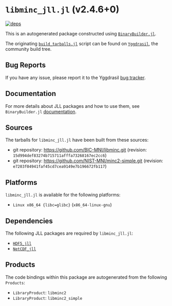 # `libminc_jll.jl` (v2.4.6+0)

[![deps](https://juliahub.com/docs/libminc_jll/deps.svg)](https://juliahub.com/ui/Packages/libminc_jll/vkbKG?page=2)

This is an autogenerated package constructed using [`BinaryBuilder.jl`](https://github.com/JuliaPackaging/BinaryBuilder.jl).

The originating [`build_tarballs.jl`](https://github.com/JuliaPackaging/Yggdrasil/blob/810a9a440b5b09cc5e4d316b349b314a54a7adfd/L/libminc/build_tarballs.jl) script can be found on [`Yggdrasil`](https://github.com/JuliaPackaging/Yggdrasil/), the community build tree.

## Bug Reports

If you have any issue, please report it to the Yggdrasil [bug tracker](https://github.com/JuliaPackaging/Yggdrasil/issues).

## Documentation

For more details about JLL packages and how to use them, see `BinaryBuilder.jl` [documentation](https://docs.binarybuilder.org/stable/jll/).

## Sources

The tarballs for `libminc_jll.jl` have been built from these sources:

* git repository: https://github.com/BIC-MNI/libminc.git (revision: `15d994def83274b715711afffa73268167ec2cc6`)
* git repository: https://github.com/NIST-MNI/minc2-simple.git (revision: `e7203f04941faf45cd7cea9149e7b196672fb117`)

## Platforms

`libminc_jll.jl` is available for the following platforms:

* `Linux x86_64 {libc=glibc}` (`x86_64-linux-gnu`)

## Dependencies

The following JLL packages are required by `libminc_jll.jl`:

* [`HDF5_jll`](https://github.com/JuliaBinaryWrappers/HDF5_jll.jl)
* [`NetCDF_jll`](https://github.com/JuliaBinaryWrappers/NetCDF_jll.jl)

## Products

The code bindings within this package are autogenerated from the following `Products`:

* `LibraryProduct`: `libminc2`
* `LibraryProduct`: `libminc2_simple`
